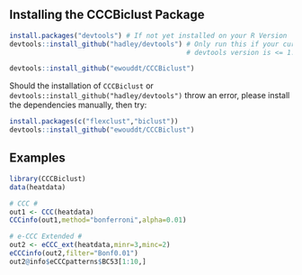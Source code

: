 
<!-- README.md is generated from README.Rmd. Please edit that file -->
Installing the CCCBiclust Package
---------------------------------

``` r
install.packages("devtools") # If not yet installed on your R Version
devtools::install_github("hadley/devtools") # Only run this if your currently installed 
                                            # devtools version is <= 1.12 (recursive dependencies bug)

devtools::install_github("ewouddt/CCCBiclust")
```

Should the installation of `CCCBiclust` or `devtools::install_github("hadley/devtools")` throw an error, please install the dependencies manually, then try:

``` r
install.packages(c("flexclust","biclust"))
devtools::install_github("ewouddt/CCCBiclust")
```

Examples
--------

``` r
library(CCCBiclust)
data(heatdata)

# CCC #
out1 <- CCC(heatdata)
CCCinfo(out1,method="bonferroni",alpha=0.01)

# e-CCC Extended #
out2 <- eCCC_ext(heatdata,minr=3,minc=2)
eCCCinfo(out2,filter="Bonf0.01")
out2@info$eCCCpatterns$BC53[1:10,]
```
